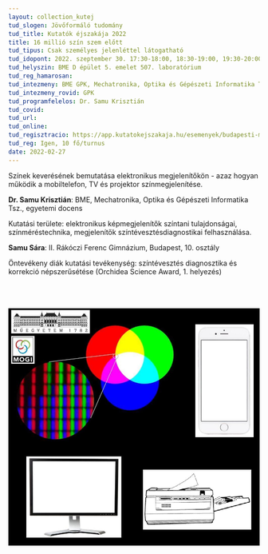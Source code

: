 ```yaml
---
layout: collection_kutej
tud_slogen: Jövőformáló tudomány
tud_title: Kutatók éjszakája 2022
title: 16 millió szín szem előtt
tud_tipus: Csak személyes jelenléttel látogatható
tud_idopont: 2022. szeptember 30. 17:30-18:00, 18:30-19:00, 19:30-20:00 
tud_helyszin: BME D épület 5. emelet 507. laboratórium
tud_reg_hamarosan:
tud_intezmeny: BME GPK, Mechatronika, Optika és Gépészeti Informatika Tanszék
tud_intezmeny_rovid: GPK
tud_programfelelos: Dr. Samu Krisztián
tud_covid:
tud_url:
tud_online:
tud_regisztracio: https://app.kutatokejszakaja.hu/esemenyek/budapesti-muszaki-es-gazdasagtudomanyi-egyetem/16-millio-szin-szem-elott
tud_reg: Igen, 10 fő/turnus
date: 2022-02-27
---
```


Színek keverésének bemutatása elektronikus megjelenítőkön - azaz hogyan működik a mobiltelefon, TV és projektor színmegjelenítése.

<b>Dr. Samu Krisztián</b>: BME, Mechatronika, Optika és Gépészeti Informatika Tsz., egyetemi docens

Kutatási területe: elektronikus képmegjelenítők színtani tulajdonságai, színméréstechnika, megjelenítők színtévesztésdiagnostikai felhasználása.

<b>Samu Sára</b>: II. Rákóczi Ferenc Gimnázium, Budapest, 10. osztály

Öntevékeny diák kutatási tevékenység: színtévesztés diagnosztika és korrekció népszerűsétése (Orchidea Science Award, 1. helyezés)<br><br>

<br><br>
<img src="images/16_millio_szin.jpg" max-width="500" class="center">
